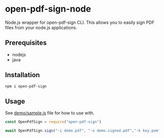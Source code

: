 # open-pdf-sign-node

Node.js wrapper for open-pdf-sign CLI. This allows you to easily sign
PDF files from your node.js applications.

## Prerequisites

* nodejs
* java

## Installation

```bash
npm i open-pdf-sign
```

## Usage

See [demo/sample.js](demo/sample.js) file for how to use with.

```javascript
const OpenPdfSign = require("open-pdf-sign")

await OpenPdfSign.sign("-i demo.pdf", "-o demo.signed.pdf","-k key.pem","-c cert.pem")
```